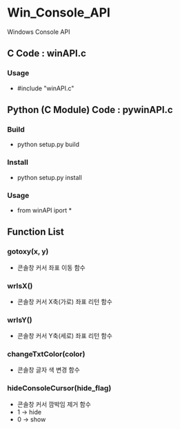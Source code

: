 # Win_Console_API
Windows Console API

## C Code : winAPI.c
### Usage
* #include "winAPI.c"

## Python (C Module) Code : pywinAPI.c
### Build
* python setup.py build
### Install
* python setup.py install
### Usage
* from winAPI iport *

## Function List
### gotoxy(x, y)
* 콘솔창 커서 좌표 이동 함수
### wrIsX()
* 콘솔창 커서 X축(가로) 좌표 리턴 함수
### wrIsY()
* 콘솔창 커서 Y축(세로) 좌표 리턴 함수
### changeTxtColor(color)
* 콘솔창 글자 색 변경 함수
### hideConsoleCursor(hide_flag)
* 콘솔창 커서 깜박임 제거 함수
* 1 -> hide
* 0 -> show
